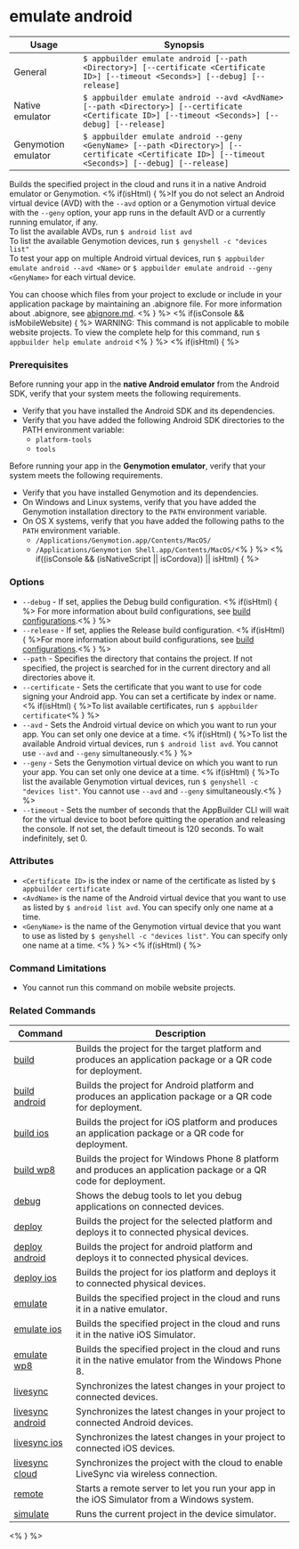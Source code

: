 emulate android
==========

Usage | Synopsis
------|-------
General | `$ appbuilder emulate android [--path <Directory>] [--certificate <Certificate ID>] [--timeout <Seconds>] [--debug] [--release]`
Native emulator | `$ appbuilder emulate android --avd <AvdName> [--path <Directory>] [--certificate <Certificate ID>] [--timeout <Seconds>] [--debug] [--release]`
Genymotion emulator | `$ appbuilder emulate android --geny <GenyName> [--path <Directory>] [--certificate <Certificate ID>] [--timeout <Seconds>] [--debug] [--release]`

Builds the specified project in the cloud and runs it in a native Android emulator or Genymotion. <% if(isHtml) { %>If you do not select an Android virtual device (AVD) with the `--avd` option or a Genymotion virtual device with the `--geny` option, your app runs in the default AVD or a currently running emulator, if any.  
To list the available AVDs, run `$ android list avd`  
To list the available Genymotion devices, run `$ genyshell -c "devices list"`  
To test your app on multiple Android virtual devices, run `$ appbuilder emulate android --avd <Name>` or `$ appbuilder emulate android --geny <GenyName>` for each virtual device.

You can choose which files from your project to exclude or include in your application package by maintaining an .abignore file. For more information about .abignore, see [abignore.md](https://github.com/Icenium/icenium-cli/blob/release/ABIGNORE.md).
<% } %> 
<% if(isConsole && isMobileWebsite) { %>
WARNING: This command is not applicable to mobile website projects. To view the complete help for this command, run `$ appbuilder help emulate android`
<% } %>
<% if(isHtml) { %>
### Prerequisites
Before running your app in the **native Android emulator** from the Android SDK, verify that your system meets the following requirements.
* Verify that you have installed the Android SDK and its dependencies.
* Verify that you have added the following Android SDK directories to the PATH environment variable:
    * `platform-tools`
    * `tools`

Before running your app in the **Genymotion emulator**, verify that your system meets the following requirements.
* Verify that you have installed Genymotion and its dependencies.
* On Windows and Linux systems, verify that you have added the Genymotion installation directory to the `PATH` environment variable.
* On OS X systems, verify that you have added the following paths to the `PATH` environment variable.
    * `/Applications/Genymotion.app/Contents/MacOS/`
    * `/Applications/Genymotion Shell.app/Contents/MacOS/`<% } %> 
<% if((isConsole && (isNativeScript || isCordova)) || isHtml) { %>
### Options
* `--debug` - If set, applies the Debug build configuration. <% if(isHtml) { %> For more information about build configurations, see [build configurations](http://docs.telerik.com/platform/appbuilder/build-configurations/overview).<% } %>
* `--release` - If set, applies the Release build configuration. <% if(isHtml) { %>For more information about build configurations, see [build configurations](http://docs.telerik.com/platform/appbuilder/build-configurations/overview).<% } %>
* `--path` - Specifies the directory that contains the project. If not specified, the project is searched for in the current directory and all directories above it.
* `--certificate` - Sets the certificate that you want to use for code signing your Android app. You can set a certificate by index or name. <% if(isHtml) { %>To list available certificates, run `$ appbuilder certificate`<% } %> 
* `--avd` - Sets the Android virtual device on which you want to run your app. You can set only one device at a time. <% if(isHtml) { %>To list the available Android virtual devices, run `$ android list avd`. You cannot use `--avd` and `--geny` simultaneously.<% } %> 
* `--geny` - Sets the Genymotion virtual device on which you want to run your app. You can set only one device at a time. <% if(isHtml) { %>To list the available Genymotion virtual devices, run `$ genyshell -c "devices list"`. You cannot use `--avd` and `--geny` simultaneously.<% } %>       
* `--timeout` - Sets the number of seconds that the AppBuilder CLI will wait for the virtual device to boot before quitting the operation and releasing the console. If not set, the default timeout is 120 seconds. To wait indefinitely, set 0.

### Attributes
* `<Certificate ID>` is the index or name of the certificate as listed by `$ appbuilder certificate`
* `<AvdName>` is the name of the Android virtual device that you want to use as listed by `$ android list avd`. You can specify only one name at a time.
* `<GenyName>` is the name of the Genymotion virtual device that you want to use as listed by `$ genyshell -c "devices list"`. You can specify only one name at a time.
<% } %>
<% if(isHtml) { %> 
### Command Limitations

* You cannot run this command on mobile website projects.

### Related Commands

Command | Description
----------|----------
[build](build.html) | Builds the project for the target platform and produces an application package or a QR code for deployment.
[build android](build-android.html) | Builds the project for Android platform and produces an application package or a QR code for deployment.
[build ios](build-ios.html) | Builds the project for iOS platform and produces an application package or a QR code for deployment.
[build wp8](build-wp8.html) | Builds the project for Windows Phone 8 platform and produces an application package or a QR code for deployment.
[debug](debug.html) | Shows the debug tools to let you debug applications on connected devices.
[deploy](deploy.html) | Builds the project for the selected platform and deploys it to connected physical devices.
[deploy android](deploy-android.html) | Builds the project for android platform and deploys it to connected physical devices.
[deploy ios](deploy-ios.html) | Builds the project for ios platform and deploys it to connected physical devices.
[emulate](emulate.html) | Builds the specified project in the cloud and runs it in a native emulator.
[emulate ios](emulate-ios.html) | Builds the specified project in the cloud and runs it in the native iOS Simulator.
[emulate wp8](emulate-wp8.html) | Builds the specified project in the cloud and runs it in the native emulator from the Windows Phone 8.
[livesync](livesync.html) | Synchronizes the latest changes in your project to connected devices.
[livesync android](livesync-android.html) | Synchronizes the latest changes in your project to connected Android devices.
[livesync ios](livesync-ios.html) | Synchronizes the latest changes in your project to connected iOS devices.
[livesync cloud](livesync-cloud.html) | Synchronizes the project with the cloud to enable LiveSync via wireless connection.
[remote](remote.html) | Starts a remote server to let you run your app in the iOS Simulator from a Windows system.
[simulate](simulate.html) | Runs the current project in the device simulator.
<% } %>
